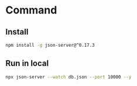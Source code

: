 # Command

## Install

```sh
npm install -g json-server@^0.17.3
```

## Run in local

```sh
npx json-server --watch db.json --port 10000 --y
```
